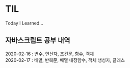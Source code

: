 # TIL
Today I Learned...
<br>

## 자바스크립트 공부 내역 
2020-02-16 : 변수, 연산자, 조건문, 함수, 객체 <br>
2020-02-17 : 배열, 반복문, 배열 내장함수, 객체 생성자, 클래스